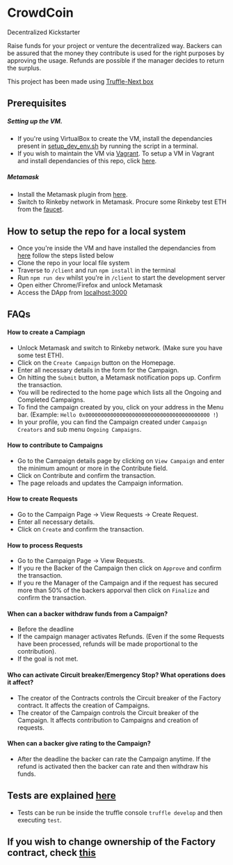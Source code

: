 # CrowdCoin
Decentralized Kickstarter

Raise funds for your project or venture the decentralized way.
Backers can be assured that the money they contribute is used for the right purposes by approving the usage.
Refunds are possible if the manager decides to return the surplus.

This project has been made using [Truffle-Next box](https://github.com/adrianmcli/truffle-next)


## Prerequisites

##### Setting up the VM.
* If you're using VirtualBox to create the VM, install the dependancies present in [setup_dev_env.sh](https://gist.github.com/sushantkumr/3fe3cb3507a3d25eeed237065f5ef46e#file-setup_dev_env-sh]) by running the script in a terminal.
* If you wish to maintain the VM via [Vagrant](https://www.vagrantup.com/downloads.html). To setup a VM in Vagrant and install dependancies of this repo, click [here](https://gist.github.com/sushantkumr/3fe3cb3507a3d25eeed237065f5ef46e). 


##### Metamask
* Install the Metamask plugin from [here](https://metamask.io/).
* Switch to Rinkeby network in Metamask. Procure some Rinkeby test ETH from the [faucet](https://www.rinkeby.io/#faucet).


## How to setup the repo for a local system
* Once you're inside the VM and have installed the dependancies from [here](https://github.com/sushantkumr/CrowdCoin#setting-up-the-vm) follow the steps listed below
* Clone the repo in your local file system
* Traverse to `/client` and run `npm install` in the terminal
* Run `npm run dev` whilst you're in `/client` to start the development server
* Open either Chrome/Firefox and unlock Metamask
* Access the DApp from [localhost:3000](http://localhost:3000/)

## FAQs

#### How to create a Campiagn
* Unlock Metamask and switch to Rinkeby network. (Make sure you have some test ETH).
* Click on the `Create Campaign` button on the Homepage.
* Enter all necessary details in the form for the Campaign.
* On hitting the `Submit` button, a Metamask notification pops up. Confirm the transaction.
* You will be redirected to the home page which lists all the Ongoing and Completed Campaigns.
* To find the campaign created by you, click on your address in the Menu bar. (Example: `Hello 0x0000000000000000000000000000000000000000 !`)
* In your profile, you can find the Campaign created under `Campaign Creators` and sub menu `Ongoing Campaigns`.

#### How to contribute to Campaigns
* Go to the Campaign details page by clicking on `View Campaign` and enter the minimum amount or more in the Contribute field.
* Click on Contribute and confirm the transaction.
* The page reloads and updates the Campaign information.

#### How to create Requests
* Go to the Campaign Page -> View Requests -> Create Request.
* Enter all necessary details.
* Click on `Create` and confirm the transaction.

#### How to process Requests
* Go to the Campaign Page -> View Requests.
* If you re the Backer of the Campaign then click on `Approve` and confirm the transaction.
* If you re the Manager of the Campaign and if the request has secured more than 50% of the backers apporval then click on `Finalize` and confirm the transaction.

#### When can a backer withdraw funds from a Campaign?
* Before the deadline
* If the campaign manager activates Refunds. (Even if the some Requests have been processed, refunds will be made proportional to the contribution).
* If the goal is not met.

#### Who can activate Circuit breaker/Emergency Stop? What operations does it affect?
* The creator of the Contracts controls the Circuit breaker of the Factory contract. It affects the creation of Campaigns.
* The creator of the Campaign controls the Circuit breaker of the Campaign. It affects contribution to Campaigns and creation of requests.

#### When can a backer give rating to the Campaign?
* After the deadline the backer can rate the Campaign anytime. If the refund is activated then the backer can rate and then withdraw his funds.


## Tests are explained [here](test_description.md)
* Tests can be run be inside the truffle console `truffle develop` and then executing `test`.


## If you wish to change ownership of the Factory contract, check [this](change_ownership_of_factory.md)